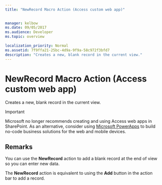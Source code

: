 ```yaml
---
title: "NewRecord Macro Action (Access custom web app)"
 
 
manager: kelbow
ms.date: 09/05/2017
ms.audience: Developer
ms.topic: overview
  
localization_priority: Normal
ms.assetid: 7f9ffa21-25bc-4d9a-9f9a-58c972f3bfd7
description: "Creates a new, blank record in the current view."
---
```


# NewRecord Macro Action (Access custom web app)

Creates a new, blank record in the current view.
  
> [!IMPORTANT]
> Microsoft no longer recommends creating and using Access web apps in SharePoint. As an alternative, consider using [Microsoft PowerApps](https://powerapps.microsoft.com/en-us/) to build no-code business solutions for the web and mobile devices. 
  
## Remarks

You can use the **NewRecord** action to add a blank record at the end of view so you can enter new data. 
  
The **NewRecord** action is equivalent to using the **Add** button in the action bar to add a record. 
  

